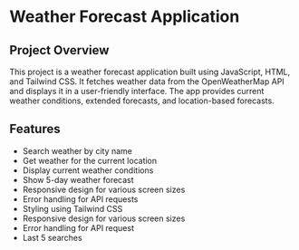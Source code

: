 # Weather Forecast Application

## Project Overview

This project is a weather forecast application built using JavaScript, HTML, and Tailwind CSS. It fetches weather data from the OpenWeatherMap API and displays it in a user-friendly interface. The app provides current weather conditions, extended forecasts, and location-based forecasts.

## Features

- Search weather by city name
- Get weather for the current location
- Display current weather conditions
- Show 5-day weather forecast
- Responsive design for various screen sizes
- Error handling for API requests
- Styling using Tailwind CSS
- Responsive design for various screen sizes
- Error handling for API request
- Last 5 searches
